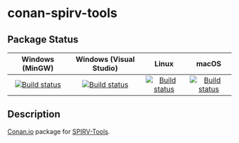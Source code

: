 # conan-spirv-tools

## Package Status

| Windows (MinGW) | Windows (Visual Studio) | Linux | macOS |
|:---------------:|:-----------------------:|:-----:|:-----:|
|[![Build status](https://ci.appveyor.com/api/projects/status/4lg52sid03itbdic/branch/testing%2F2019.2?svg=true)](https://ci.appveyor.com/project/SpaceIm/conan-spirv-tools)|[![Build status](https://github.com/SpaceIm/conan-spirv-tools/workflows/.github/workflows/windows.yml/badge.svg?branch=testing%2F2019.2)](https://github.com/SpaceIm/conan-spirv-tools/actions/workflows/windows.yml?query=branch%3Atesting%2F2019.2)|[![Build status](https://github.com/SpaceIm/conan-spirv-tools/workflows/.github/workflows/linux.yml/badge.svg?branch=testing%2F2019.2)](https://github.com/SpaceIm/conan-spirv-tools/actions/workflows/linux.yml?query=branch%3Atesting%2F2019.2)|[![Build status](https://github.com/SpaceIm/conan-spirv-tools/workflows/.github/workflows/macos.yml/badge.svg?branch=testing%2F2019.2)](https://github.com/SpaceIm/conan-spirv-tools/actions/workflows/macos.yml?query=branch%3Atesting%2F2019.2)|

## Description

[Conan.io](https://conan.io) package for [SPIRV-Tools](https://github.com/KhronosGroup/SPIRV-Tools).
